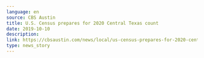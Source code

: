 ```yaml
---
language: en
source: CBS Austin
title: U.S. Census prepares for 2020 Central Texas count
date: 2019-10-10
description:
link: https://cbsaustin.com/news/local/us-census-prepares-for-2020-central-texas-count
type: news_story
---
```

